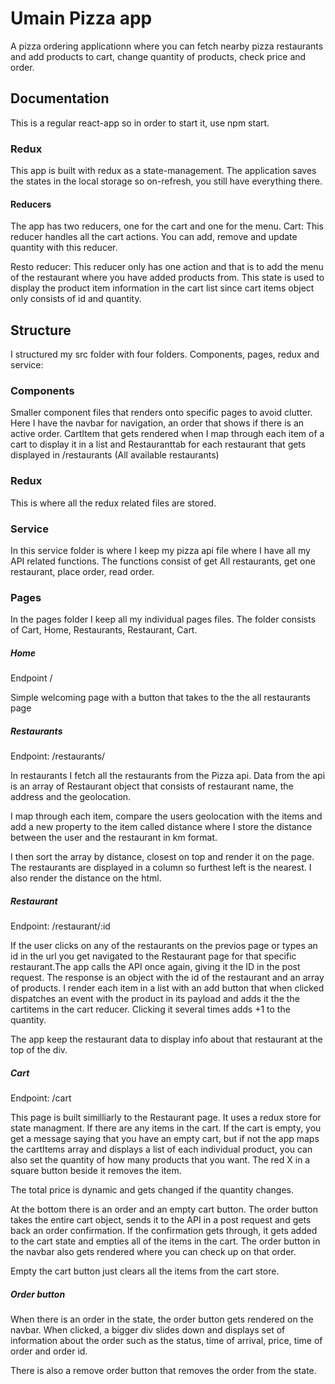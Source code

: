 # Umain Pizza app

A pizza ordering applicationn where you can fetch nearby pizza restaurants and add products to cart, change quantity of products, check price and order.


## Documentation

This is a regular react-app so in order to start it, use npm start.

### Redux
This app is built with redux as a state-management. The application saves the states in the local storage so on-refresh, you still have everything there.


#### Reducers

The app has two reducers, one for the cart and one for the menu.
Cart:
This reducer handles all the cart actions. You can add, remove and update quantity with this reducer. 

Resto reducer:
This reducer only has one action and that is to add the menu of the restaurant where you have added products from.
This state is used to display the product item information in the cart list since cart items object only consists of id and quantity.



## Structure
I structured my src folder with four folders. Components, pages, redux and service:

### Components
Smaller component files that renders onto specific pages to avoid clutter. Here I have the navbar for navigation, an order that shows if there is an active order. CartItem that gets rendered when I map through each item of a cart to display it in a list
and Restauranttab for each restaurant that gets displayed in 
/restaurants (All available restaurants)

### Redux
This is where all the redux related files are stored.

### Service
In this service folder is where I keep my pizza api file where I have all my API related functions. The functions consist of get All restaurants, get one restaurant,  place order, read order.

### Pages
In the pages folder I keep all my individual pages files. The folder consists of Cart, Home, Restaurants, Restaurant, Cart.

##### Home 
Endpoint /

Simple welcoming page with a button that takes to the the all restaurants page
##### Restaurants 
Endpoint: /restaurants/

In restaurants I fetch all the restaurants from the Pizza api. Data from the api is an array of Restaurant object that consists of restaurant name, the address and the geolocation. 

I map through each item, compare the users geolocation with the items and add a new property to the item called distance where I store the distance between the user and the restaurant in km format.

I then sort the array by distance, closest on top and render it on the page. The restaurants are displayed in a column so furthest left is the nearest. I also render the distance on the html.


##### Restaurant
Endpoint: /restaurant/:id

If the user clicks on any of the restaurants on the previos page or types an id in the url you get navigated to the Restaurant page for that specific restaurant.The app calls the API once again, giving it the ID in the post request. The response is an object with the id of the restaurant and an array of products.
I render each item in a list with an add button that when clicked dispatches an event with the product in its payload and adds it the the cartitems in the cart reducer. Clicking it several times adds +1 to the quantity.

The app keep the restaurant data to display info about that restaurant at the top of the div.


##### Cart

Endpoint: /cart

This page is built similliarly to the Restaurant page.
It uses a redux store for state managment. If there are any items in the cart. If the cart is empty, you get a message saying that you have an empty cart, but if not the app maps the cartItems array and displays a list of each individual product, you can also set the quantity of how many products that you want. The red X in a square button beside it removes the item.

The total price is dynamic and gets changed if the quantity changes.

At the bottom there is an order and an empty cart button. The order button takes the entire cart object, sends it to the API in a post request and gets back an order confirmation. If the confirmation gets through, it gets added to the cart state and empties all of the items in the cart. The order button in the navbar also gets rendered where you can check up on that order.

Empty the cart button just clears all the items from the cart store. 


##### Order button
When there is an order in the state, the order button gets rendered on the navbar. When clicked, a bigger div slides down and displays set of information about the order such as the status, time of arrival, price, time of order and order id.

There is also a remove order button that removes the order from the state.